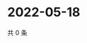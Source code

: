 # 2022-05-18

共 0 条

<!-- BEGIN WEIBO -->
<!-- 最后更新时间 Wed May 18 2022 16:19:48 GMT+0800 (China Standard Time) -->

<!-- END WEIBO -->
